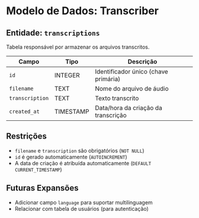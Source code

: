 # Modelo de Dados: Transcriber

## Entidade: `transcriptions`

Tabela responsável por armazenar os arquivos transcritos.

| Campo       | Tipo       | Descrição                                |
|-------------|------------|------------------------------------------|
| `id`        | INTEGER    | Identificador único (chave primária)     |
| `filename`  | TEXT       | Nome do arquivo de áudio                 |
| `transcription` | TEXT   | Texto transcrito                         |
| `created_at`| TIMESTAMP  | Data/hora da criação da transcrição      |

## Restrições

- `filename` e `transcription` são obrigatórios (`NOT NULL`)
- `id` é gerado automaticamente (`AUTOINCREMENT`)
- A data de criação é atribuída automaticamente (`DEFAULT CURRENT_TIMESTAMP`)

## Futuras Expansões

- Adicionar campo `language` para suportar multilinguagem
- Relacionar com tabela de usuários (para autenticação)
